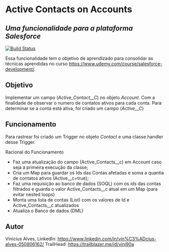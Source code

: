 # Active Contacts on Accounts
## _Uma funcionalidade para a plataforma Salesforce_

[![Build Status](https://travis-ci.org/joemccann/dillinger.svg?branch=master)](https://travis-ci.org/joemccann/dillinger)

Essa funcionalidade tem o objetivo de aprendizado para consolidar as técnicas aprendidas no curso https://www.udemy.com/course/salesforce-development/.

## Objetivo

Implementar um campo (_Active_Contact__C_) no objeto _Account_. Com a finalidade de observar o numero de contatos ativos para cada conta. 
Para determinar se a conta está ativa, foi criado um campo (_Active__C_)

## Funcionamento

Para rastrear foi criado um Trigger no objeto _Contact_ e uma classe handler desse Trigger.

Racional do Funcionamento
- Faz uma atualização do campo (Active_Contacts__c) em Account caso seja a primeira execução da classe;
- Cria um Map para guardar os Ids das Contas afetadas e soma a quantia de contatos ativos (Active__c=true);
- Faz uma requisição ao banco de dados (SOQL) com os ids das contas filtrados e guarda o valor Active_Contacts__c atual em um Map (para evitar nested loops)
- Monta uma lista de contas (List<Account>) com os valores de Id e Active_Contacts__c atualizados
- Atualiza o Banco de dados (DML)

## Autor

Vinicius Alves,
LinkedIn: https://www.linkedin.com/in/vin%C3%ADcius-alves-050806162/
TrailHead: https://trailblazer.me/id/vini90a